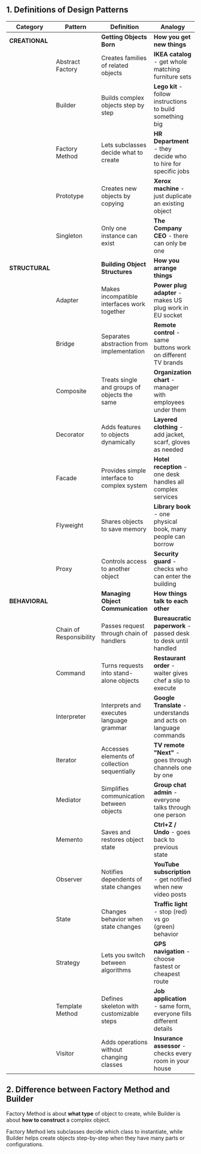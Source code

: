 ## 1. Definitions of Design Patterns

| Category | Pattern | Definition | Analogy |
|----------|---------|-------------------|--------------|
| **CREATIONAL** | | **Getting Objects Born** | **How you get new things** |
| | Abstract Factory | Creates families of related objects | **IKEA catalog** - get whole matching furniture sets |
| | Builder | Builds complex objects step by step | **Lego kit** - follow instructions to build something big |
| | Factory Method | Lets subclasses decide what to create | **HR Department** - they decide who to hire for specific jobs |
| | Prototype | Creates new objects by copying | **Xerox machine** - just duplicate an existing object |
| | Singleton | Only one instance can exist | **The Company CEO** - there can only be one |
| **STRUCTURAL** | | **Building Object Structures** | **How you arrange things** |
| | Adapter | Makes incompatible interfaces work together | **Power plug adapter** - makes US plug work in EU socket |
| | Bridge | Separates abstraction from implementation | **Remote control** - same buttons work on different TV brands |
| | Composite | Treats single and groups of objects the same | **Organization chart** - manager with employees under them |
| | Decorator | Adds features to objects dynamically | **Layered clothing** - add jacket, scarf, gloves as needed |
| | Facade | Provides simple interface to complex system | **Hotel reception** - one desk handles all complex services |
| | Flyweight | Shares objects to save memory | **Library book** - one physical book, many people can borrow |
| | Proxy | Controls access to another object | **Security guard** - checks who can enter the building |
| **BEHAVIORAL** | | **Managing Object Communication** | **How things talk to each other** |
| | Chain of Responsibility | Passes request through chain of handlers | **Bureaucratic paperwork** - passed desk to desk until handled |
| | Command | Turns requests into stand-alone objects | **Restaurant order** - waiter gives chef a slip to execute |
| | Interpreter | Interprets and executes language grammar | **Google Translate** - understands and acts on language commands |
| | Iterator | Accesses elements of collection sequentially | **TV remote "Next"** - goes through channels one by one |
| | Mediator | Simplifies communication between objects | **Group chat admin** - everyone talks through one person |
| | Memento | Saves and restores object state | **Ctrl+Z / Undo** - goes back to previous state |
| | Observer | Notifies dependents of state changes | **YouTube subscription** - get notified when new video posts |
| | State | Changes behavior when state changes | **Traffic light** - stop (red) vs go (green) behavior |
| | Strategy | Lets you switch between algorithms | **GPS navigation** - choose fastest or cheapest route |
| | Template Method | Defines skeleton with customizable steps | **Job application** - same form, everyone fills different details |
| | Visitor | Adds operations without changing classes | **Insurance assessor** - checks every room in your house |

## 2. Difference between Factory Method and Builder

Factory Method is about **what type** of object to create, while Builder is about **how to construct** a complex object. 

Factory Method lets subclasses decide which class to instantiate, while Builder helps create objects step-by-step when they have many parts or configurations.
